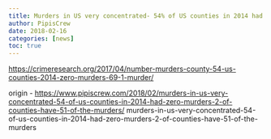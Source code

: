 ```yaml
---
title: Murders in US very concentrated- 54% of US counties in 2014 had zero murders, 2% of counties have 51% of the murders
author: PipisCrew
date: 2018-02-16
categories: [news]
toc: true
---
```


https://crimeresearch.org/2017/04/number-murders-county-54-us-counties-2014-zero-murders-69-1-murder/

origin - https://www.pipiscrew.com/2018/02/murders-in-us-very-concentrated-54-of-us-counties-in-2014-had-zero-murders-2-of-counties-have-51-of-the-murders/ murders-in-us-very-concentrated-54-of-us-counties-in-2014-had-zero-murders-2-of-counties-have-51-of-the-murders